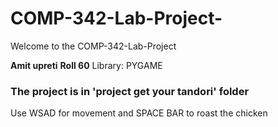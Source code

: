 # COMP-342-Lab-Project-

Welcome to the COMP-342-Lab-Project

**Amit upreti**
**Roll 60**
Library: PYGAME

### The project is in 'project get your tandori' folder
Use WSAD for movement and SPACE BAR to roast the chicken
